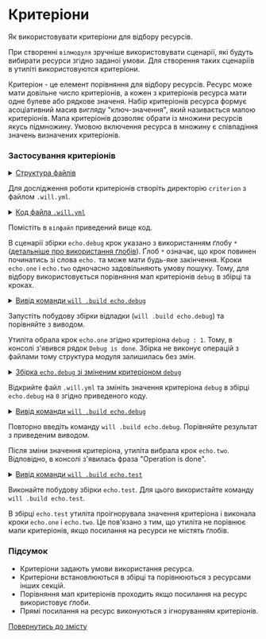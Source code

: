 # Критеріони

Як використовувати критеріони для відбору ресурсів.

При створенні `вілмодуля` зручніше використовувати сценарії, які будуть вибирати ресурси згідно заданої умови. Для створення таких сценаріїв в утиліті використовуются критеріони. 

Критеріон - це елемент порівняння для відбору ресурсів. Ресурс може мати довільне число критеріонів, а кожен з критеріонів ресурса мати одне булеве або рядкове значеня. Набір критеріонів ресурса формує асоціативний масив вигляду "ключ-значення", який називається мапою критеріонів. Мапа критеріонів дозволяє обрати із множини ресурсів якусь підмножину. Умовою включення ресурса в множину є співпадіння значень визначених критеріонів.

### Застосування критеріонів

<details>
  <summary><u>Структура файлів</u></summary>

```
criterion
    └── .will.yml

```

</details>

Для дослідження роботи критеріонів створіть директорію `criterion` з файлом `.will.yml`.

<details>
  <summary><u>Код файла <code>.will.yml</code></u></summary>

```yaml
about :

    name : buildModuleWithCriterion
    description : "Output of various phrases using criterions"
    version : 0.0.1

step :

  echo.one :
    shell : echo "Debug is done"
    currentPath : '.'
    criterion :
       debug : 1

  echo.two :
    shell : echo "Operation is done"
    currentPath : '.'
    criterion :
       debug : 0

build :

  echo.debug:
    criterion :
       debug : 1
    steps :
       - echo.*

  echo.test:
    criterion :
       debug : 1
    steps :
       - echo.one
       - echo.two

```

</details>

Помістіть в `вілфайл` приведений вище код.

В сценарії збірки `echo.debug` крок указано з використанням ґлобу `*` ([детальніше про використання ґлобів](SelectorsWithGlob.md)). Ґлоб `*` означає, що крок повинен починатись зі слова `echo.` та може мати будь-яке закінчення. Кроки `echo.one` і `echo.two` одночасно задовільняють умову пошуку. Тому, для відбору використовується порівняння мап критеріонів `debug` в збірці та кроках.  

<details>
  <summary><u>Вивід команди <code>will .build echo.debug</code></u></summary>

```
[user@user ~]$ will .build echo.debug
...
Building echo.debug
 > echo "Debug is done"
Debug is done
  Built echo.debug in 0.062s

```

</details>

Запустіть побудову збірки відладки (`will .build echo.debug`) та порівняйте з виводом.

Утиліта обрала крок `echo.one` згідно критеріона `debug : 1`. Тому, в консолі з'явився рядок `Debug is done`. Збірка не виконує операцій з файлами тому структура модуля залишилась без змін.

<details>
    <summary><u>Збірка <code>echo.debug</code> зі зміненим критеріоном <code>debug</code></u></summary>

```yaml
  echo.debug :
    criterion :
       debug : 0
    steps :
       - echo.*

```

</details>

Відкрийте файл `.will.yml` та змініть значення критеріона `debug` в збірці `echo.debug` на `0` згідно приведеного коду.

<details>
    <summary><u>Вивід команди <code>will .build echo.debug</code></u></summary>

```
[user@user ~]$ will .build echo.debug
...
  Building echo.debug
 > echo "Operation is done"
Operation is done
  Built echo.debug in 0.102s

```

</details>

Повторно введіть команду `will .build echo.debug`. Порівняйте результат з приведеним виводом.

Після зміни значення критеріона, утиліта вибрала крок `echo.two`. Відповідно, в консолі з'явилась фраза "Operation is done".

<details>
  <summary><u>Вивід команди <code>will .build echo.test</code></u></summary>

```
[user@user ~]$ will .build echo.test
...
  Building echo.test
 > echo "Debug is done"
Debug is done
 > echo "Operation is done"
Operation is done
  Built echo.test in 0.132s

```

</details>

Виконайте побудову збірки `echo.test`. Для цього використайте команду `will .build echo.test`. 

В збірці `echo.test` утиліта проігнорувала значення критеріона і виконала кроки `echo.one` i `echo.two`. Це пов'язано з тим, що утиліта не порівнює мапи критеріонів, якщо посилання на ресурси не містять ґлобів.

### Підсумок

- Критеріони задають умови використання ресурса.  
- Критеріони встановлюються в збірці та порівнюються з ресурсами інших секцій.  
- Порівняння мап критеріонів проходить якщо посилання на ресурс використовує ґлоби.  
- Прямі посилання на ресурс виконуються з ігноруванням критеріонів.

[Повернутись до змісту](../README.md#tutorials)
